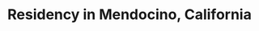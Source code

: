 ---
layout: artwork-detail
title: "Residency in Mendocino, California"
category: "Site Specific"
category_url: "/site-specific/"
material: "Various materials"
year: "September-Oktober 2011"
images:
  - file: "site-specific/california-residency/IMG_3622.jpg"
    caption: "Tree-Spirit the making off"
  - file: "site-specific/california-residency/IMG_3618.jpg"
  - file: "site-specific/california-residency/IMG_3614.jpg"
  - file: "site-specific/california-residency/IMG_3630.jpg"
    caption: "Hendy woods"
  - file: "site-specific/california-residency/IMG_4043.jpg"
  - file: "site-specific/california-residency/IMG_4223.jpg"
    caption: "Montgomery woods"
  - file: "site-specific/california-residency/IMG_4453.jpg"
    caption: "Hendy woods1 - charcoal, pastel"
  - file: "site-specific/california-residency/IMG_4900.jpg"
    caption: "Inauguration of the Pine-Spirit"
  - file: "site-specific/california-residency/IMG_4949.jpg"
  - file: "site-specific/california-residency/IMG_4958.jpg"
    caption: "Pine Spirit + Pine"
---
